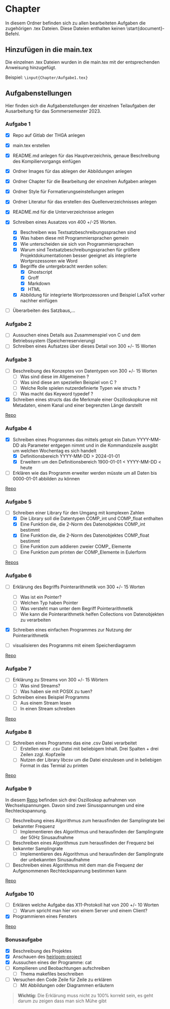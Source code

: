 # Chapter
In diesem Ordner befinden sich zu allen bearbeiteten Aufgaben die zugehörigen .tex Dateien.
Diese Dateien enthalten keinen \start{document}-Befehl.

## Hinzufügen in die main.tex
Die einzelnen .tex Dateien wurden in die main.tex mit der entsprechenden Anweisung hinzugefügt.

Beispiel: `\input{Chapter/Aufgabe1.tex}`


## Aufgabenstellungen
Hier finden sich die Aufgabenstellungen der einzelnen Teilaufgaben der Ausarbeitung für das Sommersemester 2023.

### Aufgabe 1
- [x] Repo auf Gitlab der THGA anlegen
- [x] main.tex erstellen
- [x] README.md anlegen für das Hauptverzeichnis, genaue Beschreibung des Kompiliervorgangs einfügen
- [x] Ordner Images für das ablegen der Abbildungen anlegen
- [x] Ordner Chapter für die Bearbeitung der einzelnen Aufgaben anlegen
- [x] Ordner Style für Formatierungseinstellungen anlegen
- [x] Ordner Literatur für das erstellen des Quellenverzeichnisses anlegen
- [x] README.md für die Unterverzeichnisse anlegen

- [x] Schreiben eines Ausatzes von 400 +/-25 Worten.
	- [x] Beschreiben was Textsatzbeschreibungssprachen sind
	- [x] Was haben diese mit Programmiersprachen gemein
	- [x] Wie unterscheiden sie sich von Programmiersprachen
	- [x] Warum sind Textsatzbeschreibungssprachen für größere Projektdokumentationen besser geeignet als integrierte Wortprozessoren wie Word
	- [x] Begriffe die untergebracht werden sollen: 
		- [x] Ghostscript
		- [x] Groff
		- [x] Markdown
		- [x] HTML
	- [x] Abbildung für integrierte Wortprozessoren und Beispiel LaTeX vorher nachher einfügen
- [ ] Überarbeiten des Satzbaus,...

### Aufgabe 2
- [ ] Aussuchen eines Details aus Zusammenspiel von C und dem Betriebssystem (Speicherreservierung)
- [ ] Schreiben eines Aufsatzes über dieses Detail von 300 +/- 15 Worten

### Aufgabe 3
- [ ] Beschreibung des Konzeptes von Datentypen von 300 +/- 15 Worten
	- [ ] Was sind diese im Allgemeinen ?
	- [ ] Was sind diese am speziellen Beispiel von C ?
	- [ ] Welche Rolle spielen nutzerdefinierte Typen wie structs ?
	- [ ] Was macht das Keyword typedef ?

- [x] Schreiben eines structs das die Merkmale einer Oszilloskopkurve mit Metadaten, einem Kanal und einer begrenzten Länge darstellt 

[Repo](https://gitlab.thga.de/daniel.krueger/pruefung_sose_2023_aufgabe_3_struct)

### Aufgabe 4
- [x] Schreiben eines Programmes das mittels getopt ein Datum YYYY-MM-DD als Parameter entgegen nimmt und in die Kommandozeile ausgibt um welchen Wochentag es sich handelt
	- [x] Definitionsbereich YYYY-MM-DD > 2024-01-01
	- [x] Erweitern um den Definitionsbereich 1900-01-01 < YYYY-MM-DD < heute 

- [ ] Erklären wie das Programm erweiter werden müsste um all Daten bis 0000-01-01 abbilden zu können

[Repo](https://gitlab.thga.de/daniel.krueger/pruefung_sose_2023_aufgabe_4_getopt)

### Aufgabe 5
- [ ] Schreiben einer Library für den Umgang mit komplexen Zahlen
	- [x] Die Library soll die Datentypen COMP_int und COMP_float enthalten
	- [x] Eine Funktion die, die 2-Norm des Datenobjektes COMP_int bestimmt
	- [x] Eine Funktion die, die 2-Norm des Datenobjektes COMP_float bestimmt
	- [ ] Eine Funktion zum addieren zweier COMP_ Elemente 
	- [ ] Eine Funktion zum printen der COMP_Elemente in Eulerform

[Repos](https://gitlab.thga.de/daniel.krueger/pruefung_sose_2023_aufgabe_5_librarys)

### Aufgabe 6
- [ ] Erklärung des Begriffs Pointerarithmetik von 300 +/- 15 Worten
	- [ ] Was ist ein Pointer?
	- [ ] Welchen Typ haben Pointer
	- [ ] Was versteht man unter dem Begriff Pointerarithmetik
	- [ ] Wie kann die Pointerarithmetik helfen Collections von Datenobjekten zu verarbeiten

- [x] Schreiben eines einfachen Programmes zur Nutzung der Pointerarithmetik 

- [ ] visualisieren des Programms mit einem Speicherdiagramm

[Repo](https://gitlab.thga.de/daniel.krueger/pruefung_sose_2023_aufgabe_6_pointer)

### Aufgabe 7 
- [ ] Erklärung zu Streams von 300 +/- 15 Wörtern
	- [ ] Was sind Streams?
	- [ ] Was haben sie mit POSIX zu tuen?

- [ ] Schreiben eines Beispiel Programms 
	- [ ] Aus einem Stream lesen
	- [ ] In einen Stream schreiben

[Repo](https://gitlab.thga.de/daniel.krueger/pruefung_sose_2023_aufgabe_7_streams)

### Aufgabe 8
- [ ] Schreiben eines Programms das eine .csv Datei verarbeitet
	- [ ] Erstellen einer .csv Datei mit beliebigem Inhalt. Drei Spalten + drei Zeilen zzgl. Kopfzeile
	- [ ] Nutzen der Library libcsv um die Datei einzulesen und in beliebigen Format in das Termial zu printen

[Repo](https://gitlab.thga.de/daniel.krueger/pruefung_sose_2023_aufgabe_8_csv)

### Aufgabe 9
In diesem [Repo](https://gitlab.thga.de/programmierung2023/example-oszi-data) befinden sich drei Oszilloskop aufnahmen von Wechselspannungen. Davon sind zwei Sinusspannungen und eine Rechteckspannung. 

- [ ] Beschreibung eines Algorithmus zum herausfinden der Samplingrate bei bekannter Frequenz
	- [ ] Implementieren des Algorithmus und herausfinden der Samplingrate der 50Hz Sinusaufnahme

- [ ] Beschreiben eines Algorithmus zum herausfinden der Frequenz bei bekannter Samplingrate
	- [ ] Implementieren des Algorithmus und herausfinden der Samplingrate der unbekannten Sinusaufnahme

- [ ] Beschreiben eines Algorithmus mit dem man die Frequenz der Aufgenommenen Rechteckspannung bestimmen kann

[Repo](https://gitlab.thga.de/daniel.krueger/pruefung_sose_2023_aufgabe_9_algorithmen)

### Aufgabe 10 
- [ ] Erklären welche Aufgabe das X11-Protokoll hat von 200 +/- 10 Worten
	- [ ] Warum spricht man hier von einem Server und einem Client?

- [x] Programmieren eines Fensters 

[Repo](https://gitlab.thga.de/daniel.krueger/pruefung_sose_2023_aufgabe_10_gui)

### Bonusaufgabe
- [x] Beschreibung des Projektes 
- [x] Anschauen des [heirloom-project](https://github.com/ryanwoodsmall/heirloom-project/tree/musl/heirloom)
- [x] Aussuchen eines der Programme: cat
- [ ] Kompilieren und Beobachtungen aufschreiben
	- [ ] Thema makefiles beschreiben
- [ ] Versuchen den Code Zeile für Zeile zu erklären 
	- [ ] Mit Abbildungen oder Diagrammen erläutern
> **Wichtig:** Die Erklärung muss nicht zu 100% korrekt sein, es geht darum zu zeigen dass man sich Mühe gibt 
